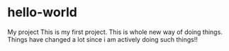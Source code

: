 # hello-world
My project
This is my first project. This is whole new way of doing things. Things have changed a lot since i am actively doing such things!!
